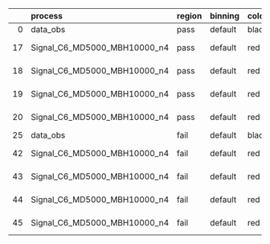 |    | process                      | region   | binning   | color   | process_type   |   scale | variation   | source_filename                                                       | source_histname    | alias                        | title     |   combine_idx |     lnN |   shapes | syst_type   | direction   | variation_alias   |
|---:|:-----------------------------|:---------|:----------|:--------|:---------------|--------:|:------------|:----------------------------------------------------------------------|:-------------------|:-----------------------------|:----------|--------------:|--------:|---------:|:------------|:------------|:------------------|
|  0 | data_obs                     | pass     | default   | black   | DATA           |       1 | nominal     | ./histograms_for_2DAlphabet_v18//BH_Data.root                         | hpass              | Data                         | Data      |           nan | nan     |      nan | nan         | nan         | nan               |
| 17 | Signal_C6_MD5000_MBH10000_n4 | pass     | default   | red     | SIGNAL         |       1 | lumi        | ./histograms_for_2DAlphabet_v18//BH_Signal_C6_MD5000_MBH10000_n4.root | hpass              | Signal_C6_MD5000_MBH10000_n4 | BH signal |           nan |   1.016 |      nan | lnN         | nan         | nan               |
| 18 | Signal_C6_MD5000_MBH10000_n4 | pass     | default   | red     | SIGNAL         |       1 | SVM         | ./histograms_for_2DAlphabet_v18//BH_Signal_C6_MD5000_MBH10000_n4.root | hpass_SVMsyst_up   | Signal_C6_MD5000_MBH10000_n4 | BH signal |           nan | nan     |        1 | shapes      | Up          | SVMsyst           |
| 19 | Signal_C6_MD5000_MBH10000_n4 | pass     | default   | red     | SIGNAL         |       1 | SVM         | ./histograms_for_2DAlphabet_v18//BH_Signal_C6_MD5000_MBH10000_n4.root | hpass_SVMsyst_down | Signal_C6_MD5000_MBH10000_n4 | BH signal |           nan | nan     |        1 | shapes      | Down        | SVMsyst           |
| 20 | Signal_C6_MD5000_MBH10000_n4 | pass     | default   | red     | SIGNAL         |       1 | nominal     | ./histograms_for_2DAlphabet_v18//BH_Signal_C6_MD5000_MBH10000_n4.root | hpass              | Signal_C6_MD5000_MBH10000_n4 | BH signal |           nan | nan     |      nan | nan         | nan         | nan               |
| 25 | data_obs                     | fail     | default   | black   | DATA           |       1 | nominal     | ./histograms_for_2DAlphabet_v18//BH_Data.root                         | hfail              | Data                         | Data      |           nan | nan     |      nan | nan         | nan         | nan               |
| 42 | Signal_C6_MD5000_MBH10000_n4 | fail     | default   | red     | SIGNAL         |       1 | lumi        | ./histograms_for_2DAlphabet_v18//BH_Signal_C6_MD5000_MBH10000_n4.root | hfail              | Signal_C6_MD5000_MBH10000_n4 | BH signal |           nan |   1.016 |      nan | lnN         | nan         | nan               |
| 43 | Signal_C6_MD5000_MBH10000_n4 | fail     | default   | red     | SIGNAL         |       1 | SVM         | ./histograms_for_2DAlphabet_v18//BH_Signal_C6_MD5000_MBH10000_n4.root | hfail_SVMsyst_up   | Signal_C6_MD5000_MBH10000_n4 | BH signal |           nan | nan     |        1 | shapes      | Up          | SVMsyst           |
| 44 | Signal_C6_MD5000_MBH10000_n4 | fail     | default   | red     | SIGNAL         |       1 | SVM         | ./histograms_for_2DAlphabet_v18//BH_Signal_C6_MD5000_MBH10000_n4.root | hfail_SVMsyst_down | Signal_C6_MD5000_MBH10000_n4 | BH signal |           nan | nan     |        1 | shapes      | Down        | SVMsyst           |
| 45 | Signal_C6_MD5000_MBH10000_n4 | fail     | default   | red     | SIGNAL         |       1 | nominal     | ./histograms_for_2DAlphabet_v18//BH_Signal_C6_MD5000_MBH10000_n4.root | hfail              | Signal_C6_MD5000_MBH10000_n4 | BH signal |           nan | nan     |      nan | nan         | nan         | nan               |